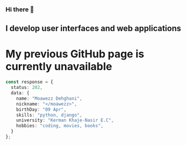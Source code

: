 ### Hi there 👋
## I develop user interfaces and web applications
# My previous GitHub page is currently unavailable

```ts
const response = {
  status: 202,
  data: {
    name: "Moawezz Dehghani",
    nickname: "</moawezz>",
    birthDay: "09 Apr",
    skills: "python, django",
    university: "Kerman Khaje-Nasir E.C",
    hobbies: "coding, movies, books",
  }
};
```
